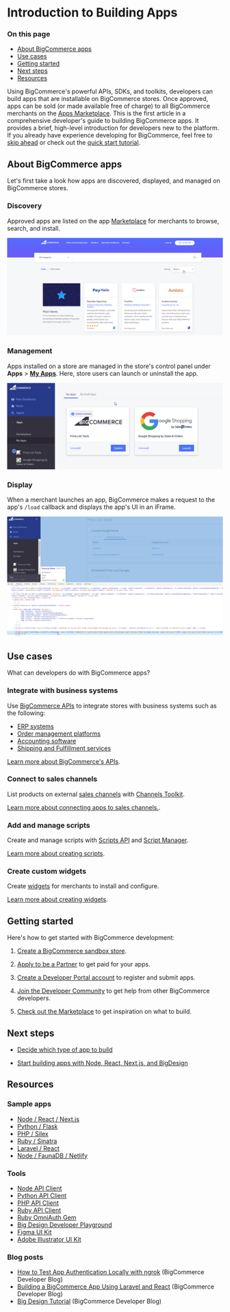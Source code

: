 # Introduction to Building Apps

<div class="otp" id="no-index">

### On this page
- [About BigCommerce apps](#about-bigcommerce-apps)
- [Use cases](#use-cases)
- [Getting started](#getting-started)
- [Next steps](#next-steps)
- [Resources](#resources)

</div>

Using BigCommerce's powerful APIs, SDKs, and toolkits, developers can build apps that are installable on BigCommerce stores. Once approved, apps can be sold (or made available free of charge) to all BigCommerce merchants on the [Apps Marketplace](https://www.bigcommerce.com/apps). This is the first article in a comprehensive developer's guide to building BigCommerce apps. It provides a brief, high-level introduction for developers new to the platform. If you already have experience developing for BigCommerce, feel free to [skip ahead](#next-steps) or check out the [quick start tutorial](https://developer.bigcommerce.com/api-docs/apps/quick-start).


## About BigCommerce apps

Let's first take a look how apps are discovered, displayed, and managed on BigCommerce stores.

### Discovery
Approved apps are listed on the app [Marketplace](https://www.bigcommerce.com/apps/) for merchants to browse, search, and install.

![App Marketplace](https://raw.githubusercontent.com/bigcommerce/dev-docs/master/assets/images/apps-01-introduction-01.png "App Marketplace")

### Management
Apps installed on a store are managed in the store's control panel under **Apps** > [**My Apps**](https://login.bigcommerce.com/deep-links/manage/marketplace/apps/my-apps/drafts). Here, store users can launch or uninstall the app.

![App Management](https://raw.githubusercontent.com/bigcommerce/dev-docs/master/assets/images/apps-01-introduction-02.png  "App Management")

### Display
When a merchant launches an app, BigCommerce makes a request to the app's `/load` callback and displays the app's UI in an iFrame.

![App Display](https://raw.githubusercontent.com/bigcommerce/dev-docs/master/assets/images/apps-01-introduction-03.png  "App Display")

## Use cases
What can developers do with BigCommerce apps?

### Integrate with business systems
Use [BigCommerce APIs](https://developer.bigcommerce.com/api-reference) to integrate stores with business systems such as the following:
* [ERP systems](https://www.bigcommerce.com/apps/erp/)
* [Order management platforms](https://www.bigcommerce.com/apps/catalog-order-management/)
* [Accounting software](https://www.bigcommerce.com/apps/accounting-tax/)
* [Shipping and Fulfillment services](https://www.bigcommerce.com/apps/shipping-fulfillment/)

[Learn more about BigCommerce's APIs](https://developer.bigcommerce.com/api-reference).


### Connect to sales channels
List products on external [sales channels](https://www.bigcommerce.com/apps/sales-channels/) with [Channels Toolkit](https://developer.bigcommerce.com/api-docs/channels/channels-toolkit-reference).

[Learn more about connecting apps to sales channels.](https://developer.bigcommerce.com/api-docs/channels/overview).

### Add and manage scripts
Create and manage scripts with [Scripts API](https://developer.bigcommerce.com/api-reference/store-management/scripts) and [Script Manager](https://support.bigcommerce.com/s/article/Using-Script-Manager).

[Learn more about creating scripts](https://developer.bigcommerce.com/api-docs/storefront/scripts-overview).

### Create custom widgets
Create [widgets](https://support.bigcommerce.com/s/article/Page-Builder#builder) for merchants to install and configure.

[Learn more about creating widgets](https://developer.bigcommerce.com/api-docs/storefront/widgets/widgets-overview).

## Getting started
Here's how to get started with BigCommerce development:
1. [Create a BigCommerce sandbox store](https://developer.bigcommerce.com/api-docs/partner/getting-started/create-a-sandbox-store).

2. [Apply to be a Partner](https://www.bigcommerce.com/partners) to get paid for your apps.

3. [Create a Developer Portal account](https://devtools.bigcommerce.com/) to register and submit apps.

4. [Join the Developer Community](https://support.bigcommerce.com/s/group/0F913000000HLjECAW/bigcommerce-developers) to get help from other BigCommerce developers.
5. [Check out the Marketplace](https://www.bigcommerce.com/marketplace/) to get inspiration on what to build.


## Next steps
* [Decide which type of app to build](https://developer.bigcommerce.com/api-docs/apps/guide/types)

* [Start building apps with Node, React, Next.js, and BigDesign](https://developer.bigcommerce.com/api-docs/apps/quick-start)


## Resources

### Sample apps
* [Node / React / Next.js](https://github.com/bigcommerce/sample-app-nodejs)
* [Python / Flask](https://github.com/bigcommerce/hello-world-app-python-flask)
* [PHP / Silex](https://github.com/bigcommerce/hello-world-app-php-silex)
* [Ruby / Sinatra](https://github.com/bigcommerce/hello-world-app-ruby-sinatra)
* [Laravel / React](https://github.com/bigcommerce/laravel-react-sample-app)
* [Node / FaunaDB / Netlify](https://github.com/bigcommerce/channels-app/)

### Tools
* [Node API Client](https://github.com/bigcommerce/node-bigcommerce/)
* [Python API Client](https://github.com/bigcommerce/bigcommerce-api-python)
* [PHP API Client](https://github.com/bigcommerce/bigcommerce-api-php)
* [Ruby API Client](https://github.com/bigcommerce/bigcommerce-api-ruby)
* [Ruby OmniAuth Gem](https://github.com/bigcommerce/omniauth-bigcommerce)
* [Big Design Developer Playground](https://developer.bigcommerce.com/big-design/)
* [Figma UI Kit](https://www.figma.com/file/jTVuUkiZ1j3rux8WHG4IKK/BigDesign-UI-Kit?node-id=0%3A1/duplicate)
* [Adobe Illustrator UI Kit](https://design.bigcommerce.com/bigdesign-ui-kit)

### Blog posts
* [How to Test App Authentication Locally with ngrok](https://medium.com/bigcommerce-developer-blog/how-to-test-app-authentication-locally-with-ngrok-149150bfe4cf) (BigCommerce Developer Blog)
* [Building a BigCommerce App Using Laravel and React](https://medium.com/bigcommerce-developer-blog/building-a-bigcommerce-app-using-laravel-and-react-711ceceb5006) (BigCommerce Developer Blog)
* [Big Design Tutorial](https://medium.com/bigcommerce-developer-blog/bigdesign-build-native-looking-uis-with-the-bigcommerce-design-system-fb06a01a24f2) (BigCommerce Developer Blog)
